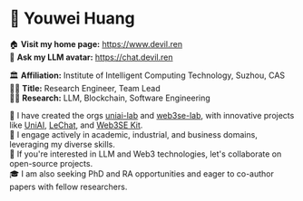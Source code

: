 # 🤗 Youwei Huang

🏠 **Visit my home page:** <https://www.devil.ren>  
🤖 **Ask my LLM avatar:** <https://chat.devil.ren>

🏛️ **Affiliation:** Institute of Intelligent Computing Technology, Suzhou, CAS  
👨‍💻 **Title:** Research Engineer, Team Lead  
👨‍🔬 **Research:** LLM, Blockchain, Software Engineering

💼 I have created the orgs [uniai-lab](https://github.com/uniai-lab) and [web3se-lab](https://github.com/web3se-lab), with innovative projects like [UniAI](https://github.com/uniai-lab/uniai), [LeChat](https://github.com/uniai-lab/lechat-pro), and [Web3SE Kit](https://github.com/web3se-lab/web3-sekit).  
🔬 I engage actively in academic, industrial, and business domains, leveraging my diverse skills.  
🤝 If you're interested in LLM and Web3 technologies, let's collaborate on open-source projects.  
🎓 I am also seeking PhD and RA opportunities and eager to co-author papers with fellow researchers.